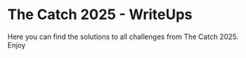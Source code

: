 # The Catch 2025 - WriteUps

Here you can find the solutions to all challenges from The Catch 2025. Enjoy
